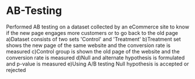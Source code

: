 # AB-Testing
Performed AB testing on a dataset collected by an eCommerce site to know if the new page engages more customers or to go back to the old page 
a)Dataset consists of two sets 'Control' and 'Treatment'
b)Treatment set shows the new page of the same website and the conversion rate is measured 
c)Control group is shown the old page of the website and the conversion rate is measured 
d)Null and alternate hypothesis is formulated and p-value is measured
e)Using A/B testing Null hypothesis is accepted or rejected 

